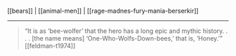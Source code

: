 [[bears]] | [[animal-men]] | [[rage-madnes-fury-mania-berserkir]]

***


> “It is as ‘bee-wolfer’ that the hero has a long epic and mythic history. . . . [the name means] ‘One-Who-Wolfs-Down-bees,’ that is, ‘Honey.’”
[[feldman-t1974]]
